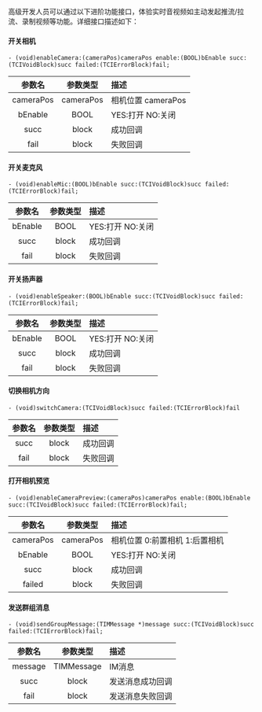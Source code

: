 高级开发人员可以通过以下进阶功能接口，体验实时音视频如主动发起推流/拉流、录制视频等功能。详细接口描述如下：

#### 开关相机
```objc
- (void)enableCamera:(cameraPos)cameraPos enable:(BOOL)bEnable succ:(TCIVoidBlock)succ failed:(TCIErrorBlock)fail;
```
参数名|参数类型|描述
:--:|:--:|:--
cameraPos | cameraPos | 相机位置 cameraPos
bEnable | BOOL |YES:打开 NO:关闭
succ |block|成功回调
fail | block |失败回调
#### 开关麦克风
```objc
- (void)enableMic:(BOOL)bEnable succ:(TCIVoidBlock)succ failed:(TCIErrorBlock)fail;
```
参数名|参数类型|描述
:--:|:--:|:--
bEnable | BOOL |YES:打开 NO:关闭
succ |block|成功回调
fail | block |失败回调
#### 开关扬声器
```objc
- (void)enableSpeaker:(BOOL)bEnable succ:(TCIVoidBlock)succ failed:(TCIErrorBlock)fail;
```
参数名|参数类型|描述
:--:|:--:|:--
bEnable | BOOL |YES:打开 NO:关闭
succ |block|成功回调
fail | block |失败回调
#### 切换相机方向
```objc
- (void)switchCamera:(TCIVoidBlock)succ failed:(TCIErrorBlock)fail
```
参数名|参数类型|描述
:--:|:--:|:--
succ |block|成功回调
fail | block |失败回调
#### 打开相机预览
```objc
- (void)enableCameraPreview:(cameraPos)cameraPos enable:(BOOL)bEnable succ:(TCIVoidBlock)succ failed:(TCIErrorBlock)fail;
```
参数名|参数类型|描述
:--:|:--:|:--
cameraPos | cameraPos |相机位置 0:前置相机 1:后置相机
bEnable | BOOL |YES:打开 NO:关闭
succ |block|成功回调
failed | block |失败回调

#### 发送群组消息
```objc
- (void)sendGroupMessage:(TIMMessage *)message succ:(TCIVoidBlock)succ failed:(TCIErrorBlock)fail;
```
参数名|参数类型|描述
:--:|:--:|:--
message |TIMMessage|IM消息
succ |block|发送消息成功回调
fail | block |发送消息失败回调


